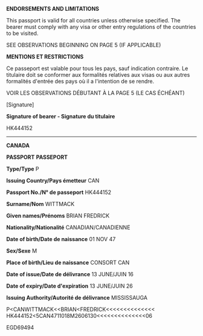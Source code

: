 **ENDORSEMENTS AND LIMITATIONS**

This passport is valid for all countries unless otherwise specified. The bearer must comply with any visa or other entry regulations of the countries to be visited.

SEE OBSERVATIONS BEGINNING ON PAGE 5 (IF APPLICABLE)

**MENTIONS ET RESTRICTIONS**

Ce passeport est valable pour tous les pays, sauf indication contraire. Le titulaire doit se conformer aux formalités relatives aux visas ou aux autres formalités d'entrée des pays où il a l'intention de se rendre.

VOIR LES OBSERVATIONS DÉBUTANT À LA PAGE 5 (LE CAS ÉCHÉANT)

[Signature]

**Signature of bearer - Signature du titulaire**

HK444152

---

**CANADA**

**PASSPORT**
**PASSEPORT**

**Type/Type** P

**Issuing Country/Pays émetteur** CAN

**Passport No./N° de passeport** HK444152

**Surname/Nom** WITTMACK

**Given names/Prénoms** BRIAN FREDRICK

**Nationality/Nationalité** CANADIAN/CANADIENNE

**Date of birth/Date de naissance** 01 NOV 47

**Sex/Sexe** M

**Place of birth/Lieu de naissance** CONSORT CAN

**Date of issue/Date de délivrance** 13 JUNE/JUIN 16

**Date of expiry/Date d'expiration** 13 JUNE/JUIN 26

**Issuing Authority/Autorité de délivrance** MISSISSAUGA

P<CANWITTMACK<<BRIAN<FREDRICK<<<<<<<<<<<<<<
HK444152<5CAN4711018M2606130<<<<<<<<<<<<<<06

EGD69494
